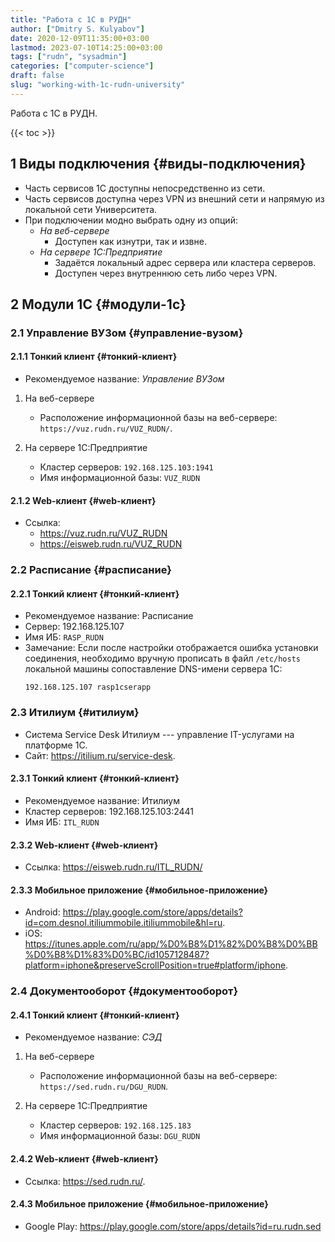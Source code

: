 ```yaml
---
title: "Работа с 1С в РУДН"
author: ["Dmitry S. Kulyabov"]
date: 2020-12-09T11:35:00+03:00
lastmod: 2023-07-10T14:25:00+03:00
tags: ["rudn", "sysadmin"]
categories: ["computer-science"]
draft: false
slug: "working-with-1c-rudn-university"
---
```


Работа с 1С в РУДН.

<!--more-->

{{< toc >}}


## <span class="section-num">1</span> Виды подключения {#виды-подключения}

-   Часть сервисов 1С доступны непосредственно из сети.
-   Часть сервисов доступна через VPN из внешний сети и напрямую из локальной сети Университета.
-   При подключении модно выбрать одну из опций:
    -   _На веб-сервере_
        -   Доступен как изнутри, так и извне.
    -   _На сервере 1С:Предприятие_
        -   Задаётся локальный адрес сервера или кластера серверов.
        -   Доступен через внутреннюю сеть либо через VPN.


## <span class="section-num">2</span> Модули 1С {#модули-1с}


### <span class="section-num">2.1</span> Управление ВУЗом {#управление-вузом}


#### <span class="section-num">2.1.1</span> Тонкий клиент {#тонкий-клиент}

-   Рекомендуемое название: _Управление ВУЗом_

<!--list-separator-->

1.  На веб-сервере

    -   Расположение информационной базы на веб-сервере: `https://vuz.rudn.ru/VUZ_RUDN/`.

<!--list-separator-->

2.  На сервере 1С:Предприятие

    -   Кластер серверов: `192.168.125.103:1941`
    -   Имя информационной базы: `VUZ_RUDN`


#### <span class="section-num">2.1.2</span> Web-клиент {#web-клиент}

-   Ссылка:
    -   <https://vuz.rudn.ru/VUZ_RUDN>
    -   <https://eisweb.rudn.ru/VUZ_RUDN>


### <span class="section-num">2.2</span> Расписание {#расписание}


#### <span class="section-num">2.2.1</span> Тонкий клиент {#тонкий-клиент}

-   Рекомендуемое название: Расписание
-   Сервер: 192.168.125.107
-   Имя ИБ: `RASP_RUDN`
-   Замечание: Если после настройки отображается ошибка установки соединения, необходимо вручную прописать в файл `/etc/hosts` локальной машины сопоставление DNS-имени сервера 1C:
    ```conf-unix
    192.168.125.107 rasp1cserapp
    ```


### <span class="section-num">2.3</span> Итилиум {#итилиум}

-   Система Service Desk Итилиум --- управление IT-услугами на платформе 1С.
-   Сайт: <https://itilium.ru/service-desk>.


#### <span class="section-num">2.3.1</span> Тонкий клиент {#тонкий-клиент}

-   Рекомендуемое название: Итилиум
-   Кластер серверов: 192.168.125.103:2441
-   Имя ИБ: `ITL_RUDN`


#### <span class="section-num">2.3.2</span> Web-клиент {#web-клиент}

-   Ссылка: <https://eisweb.rudn.ru/ITL_RUDN/>


#### <span class="section-num">2.3.3</span> Мобильное приложение {#мобильное-приложение}

-   Android: <https://play.google.com/store/apps/details?id=com.desnol.itiliummobile.itiliummobile&hl=ru>.
-   iOS: <https://itunes.apple.com/ru/app/%D0%B8%D1%82%D0%B8%D0%BB%D0%B8%D1%83%D0%BC/id1057128487?platform=iphone&preserveScrollPosition=true#platform/iphone>.


### <span class="section-num">2.4</span> Документооборот {#документооборот}


#### <span class="section-num">2.4.1</span> Тонкий клиент {#тонкий-клиент}

-   Рекомендуемое название: _СЭД_

<!--list-separator-->

1.  На веб-сервере

    -   Расположение информационной базы на веб-сервере: `https://sed.rudn.ru/DGU_RUDN`.

<!--list-separator-->

2.  На сервере 1С:Предприятие

    -   Кластер серверов: `192.168.125.183`
    -   Имя информационной базы: `DGU_RUDN`


#### <span class="section-num">2.4.2</span> Web-клиент {#web-клиент}

-   Ссылка: <https://sed.rudn.ru/>.


#### <span class="section-num">2.4.3</span> Мобильное приложение {#мобильное-приложение}

-   Google Play: <https://play.google.com/store/apps/details?id=ru.rudn.sed>
